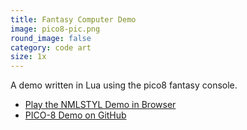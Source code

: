```yaml
---
title: Fantasy Computer Demo
image: pico8-pic.png
round_image: false
category: code art
size: 1x
---
```


A demo written in Lua using the pico8 fantasy console.

- [Play the NMLSTYL Demo in Browser](/assets/pico8/nmlstyl-demo/nmlstyl.html)
- [PICO-8 Demo on GitHub](https://github.com/joeymariano/pico8_demo)
